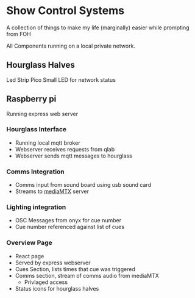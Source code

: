 # Show Control Systems

A collection of things to make my life (marginally) easier while prompting from FOH

All Components running on a local private network.

## Hourglass Halves

Led Strip
Pico
Small LED for network status

## Raspberry pi

Running express web server

### Hourglass Interface

- Running local mqtt broker
- Webserver receives requests from qlab
- Webserver sends mqtt messages to hourglass

### Comms Integration

- Comms input from sound board using usb sound card
- Streams to [mediaMTX](https://github.com/bluenviron/mediamtx) server

### Lighting integration

- OSC Messages from onyx for cue number
- Cue number referenced against list of cues

### Overview Page

- React page
- Served by express webserver
- Cues Section, lists times that cue was triggered
- Comms section, stream of comms audio from mediaMTX
  - Privlaged access
- Status icons for hourglass halves

